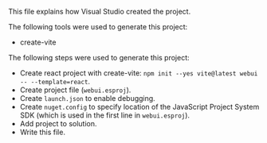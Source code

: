 This file explains how Visual Studio created the project.

The following tools were used to generate this project:
- create-vite

The following steps were used to generate this project:
- Create react project with create-vite: `npm init --yes vite@latest webui -- --template=react`.
- Create project file (`webui.esproj`).
- Create `launch.json` to enable debugging.
- Create `nuget.config` to specify location of the JavaScript Project System SDK (which is used in the first line in `webui.esproj`).
- Add project to solution.
- Write this file.
